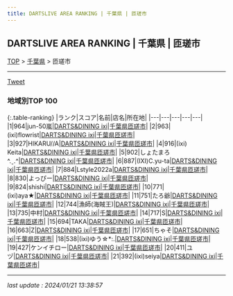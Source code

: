 ```yaml
---
title: DARTSLIVE AREA RANKING | 千葉県 | 匝瑳市
---
```

## DARTSLIVE AREA RANKING | 千葉県 | 匝瑳市

[TOP](/darts/rank/) > [千葉県](/darts/rank/千葉県/) > 匝瑳市

___

<a href="https://twitter.com/share?ref_src=twsrc%5Etfw" data-text="DARTSLIVE AREA RANKING | 千葉県匝瑳市" class="twitter-share-button" data-via="DARTSLIVE" data-hashtags="DARTSLIVE" data-related="DARTSLIVE" data-show-count="false">Tweet</a>

### 地域別TOP 100

{:.table-ranking}
|ランク|スコア|名前|店名|所在地|
|---|---|---|---|---|
|1|964|jun-50嵐|<a href="https://search.dartslive.com/jp/shop/ede8b2cece6d2af40d9b047a20a7ba1e">DARTS&DINING ixi</a>|<a href="/darts/rank/千葉県/匝瑳市">千葉県匝瑳市</a>|
|2|963|(ixi)flowrist|<a href="https://search.dartslive.com/jp/shop/ede8b2cece6d2af40d9b047a20a7ba1e">DARTS&DINING ixi</a>|<a href="/darts/rank/千葉県/匝瑳市">千葉県匝瑳市</a>|
|3|927|HIKARU//A|<a href="https://search.dartslive.com/jp/shop/ede8b2cece6d2af40d9b047a20a7ba1e">DARTS&DINING ixi</a>|<a href="/darts/rank/千葉県/匝瑳市">千葉県匝瑳市</a>|
|4|916|(ixi) Keita|<a href="https://search.dartslive.com/jp/shop/ede8b2cece6d2af40d9b047a20a7ba1e">DARTS&DINING ixi</a>|<a href="/darts/rank/千葉県/匝瑳市">千葉県匝瑳市</a>|
|5|902|しょたまろ^.ˬ.^|<a href="https://search.dartslive.com/jp/shop/ede8b2cece6d2af40d9b047a20a7ba1e">DARTS&DINING ixi</a>|<a href="/darts/rank/千葉県/匝瑳市">千葉県匝瑳市</a>|
|6|887|(IXI)C.yu-ta|<a href="https://search.dartslive.com/jp/shop/ede8b2cece6d2af40d9b047a20a7ba1e">DARTS&DINING ixi</a>|<a href="/darts/rank/千葉県/匝瑳市">千葉県匝瑳市</a>|
|7|884|Lstyle2022a|<a href="https://search.dartslive.com/jp/shop/ede8b2cece6d2af40d9b047a20a7ba1e">DARTS&DINING ixi</a>|<a href="/darts/rank/千葉県/匝瑳市">千葉県匝瑳市</a>|
|8|830|よっぴー|<a href="https://search.dartslive.com/jp/shop/ede8b2cece6d2af40d9b047a20a7ba1e">DARTS&DINING ixi</a>|<a href="/darts/rank/千葉県/匝瑳市">千葉県匝瑳市</a>|
|9|824|shishi|<a href="https://search.dartslive.com/jp/shop/ede8b2cece6d2af40d9b047a20a7ba1e">DARTS&DINING ixi</a>|<a href="/darts/rank/千葉県/匝瑳市">千葉県匝瑳市</a>|
|10|771|(ixi)aya★|<a href="https://search.dartslive.com/jp/shop/ede8b2cece6d2af40d9b047a20a7ba1e">DARTS&DINING ixi</a>|<a href="/darts/rank/千葉県/匝瑳市">千葉県匝瑳市</a>|
|11|751|たろ爺|<a href="https://search.dartslive.com/jp/shop/ede8b2cece6d2af40d9b047a20a7ba1e">DARTS&DINING ixi</a>|<a href="/darts/rank/千葉県/匝瑳市">千葉県匝瑳市</a>|
|12|744|漁師(海賊王)|<a href="https://search.dartslive.com/jp/shop/ede8b2cece6d2af40d9b047a20a7ba1e">DARTS&DINING ixi</a>|<a href="/darts/rank/千葉県/匝瑳市">千葉県匝瑳市</a>|
|13|735|中村|<a href="https://search.dartslive.com/jp/shop/ede8b2cece6d2af40d9b047a20a7ba1e">DARTS&DINING ixi</a>|<a href="/darts/rank/千葉県/匝瑳市">千葉県匝瑳市</a>|
|14|717|S|<a href="https://search.dartslive.com/jp/shop/ede8b2cece6d2af40d9b047a20a7ba1e">DARTS&DINING ixi</a>|<a href="/darts/rank/千葉県/匝瑳市">千葉県匝瑳市</a>|
|15|694|TAKA|<a href="https://search.dartslive.com/jp/shop/ede8b2cece6d2af40d9b047a20a7ba1e">DARTS&DINING ixi</a>|<a href="/darts/rank/千葉県/匝瑳市">千葉県匝瑳市</a>|
|16|663|Z|<a href="https://search.dartslive.com/jp/shop/ede8b2cece6d2af40d9b047a20a7ba1e">DARTS&DINING ixi</a>|<a href="/darts/rank/千葉県/匝瑳市">千葉県匝瑳市</a>|
|17|651|ちゃそ|<a href="https://search.dartslive.com/jp/shop/ede8b2cece6d2af40d9b047a20a7ba1e">DARTS&DINING ixi</a>|<a href="/darts/rank/千葉県/匝瑳市">千葉県匝瑳市</a>|
|18|538|(ixi)ゆう☆*:.|<a href="https://search.dartslive.com/jp/shop/ede8b2cece6d2af40d9b047a20a7ba1e">DARTS&DINING ixi</a>|<a href="/darts/rank/千葉県/匝瑳市">千葉県匝瑳市</a>|
|19|427|ケンイチロー|<a href="https://search.dartslive.com/jp/shop/ede8b2cece6d2af40d9b047a20a7ba1e">DARTS&DINING ixi</a>|<a href="/darts/rank/千葉県/匝瑳市">千葉県匝瑳市</a>|
|20|411|ユヅ|<a href="https://search.dartslive.com/jp/shop/ede8b2cece6d2af40d9b047a20a7ba1e">DARTS&DINING ixi</a>|<a href="/darts/rank/千葉県/匝瑳市">千葉県匝瑳市</a>|
|21|392|(ixi)seiya|<a href="https://search.dartslive.com/jp/shop/ede8b2cece6d2af40d9b047a20a7ba1e">DARTS&DINING ixi</a>|<a href="/darts/rank/千葉県/匝瑳市">千葉県匝瑳市</a>|



___

_last update : 2024/01/21 13:38:57_


<script src="https://cdnjs.cloudflare.com/ajax/libs/jquery/3.6.1/jquery.min.js" integrity="sha512-aVKKRRi/Q/YV+4mjoKBsE4x3H+BkegoM/em46NNlCqNTmUYADjBbeNefNxYV7giUp0VxICtqdrbqU7iVaeZNXA==" crossorigin="anonymous" referrerpolicy="no-referrer"></script>
<script src="https://cdnjs.cloudflare.com/ajax/libs/jquery.tablesorter/2.31.3/js/jquery.tablesorter.min.js" integrity="sha512-qzgd5cYSZcosqpzpn7zF2ZId8f/8CHmFKZ8j7mU4OUXTNRd5g+ZHBPsgKEwoqxCtdQvExE5LprwwPAgoicguNg==" crossorigin="anonymous" referrerpolicy="no-referrer"></script>
<link rel="stylesheet" href="https://cdnjs.cloudflare.com/ajax/libs/jquery.tablesorter/2.31.3/css/theme.default.min.css" integrity="sha512-wghhOJkjQX0Lh3NSWvNKeZ0ZpNn+SPVXX1Qyc9OCaogADktxrBiBdKGDoqVUOyhStvMBmJQ8ZdMHiR3wuEq8+w==" crossorigin="anonymous" referrerpolicy="no-referrer" />
<script>
$(function() {
    $(".table-ranking").tablesorter({sortList:[[0, 0]]});
});
</script>

<script async src="https://platform.twitter.com/widgets.js" charset="utf-8"></script>